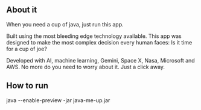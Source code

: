 ## About it
When you need a cup of java, just run this app.

Built using the most bleeding edge technology available. This app was designed to make the most
complex decision every human faces: Is it time for a cup of joe?

Developed with AI, machine learning, Gemini, Space X, Nasa, Microsoft and AWS.
No more do you need to worry about it. Just a click away.

## How to run
java --enable-preview -jar java-me-up.jar
